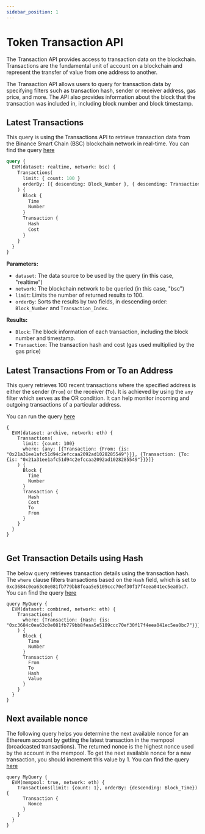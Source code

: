 ```yaml
---
sidebar_position: 1
---
```


# Token Transaction API

The Transaction API provides access to transaction data on the blockchain. Transactions are the fundamental unit of account on a blockchain and represent the transfer of value from one address to another.

The Transaction API allows users to query for transaction data by specifying filters such as transaction hash, sender or receiver address, gas price, and more. The API also provides information about the block that the transaction was included in, including block number and block timestamp.

## Latest Transactions

This query is using the Transactions API to retrieve transaction data from the Binance Smart Chain (BSC) blockchain network in real-time.
You can find the query [here](https://graphql.bitquery.io/ide/Last-transactions-with-cost)

```graphql
query {
  EVM(dataset: realtime, network: bsc) {
    Transactions(
      limit: { count: 100 }
      orderBy: [{ descending: Block_Number }, { descending: Transaction_Index }]
    ) {
      Block {
        Time
        Number
      }
      Transaction {
        Hash
        Cost
      }
    }
  }
}
```

**Parameters:**

- `dataset`: The data source to be used by the query (in this case, "realtime")
- `network`: The blockchain network to be queried (in this case, "bsc")
- `limit`: Limits the number of returned results to 100.
- `orderBy`: Sorts the results by two fields, in descending order: `Block_Number` and `Transaction_Index`.

**Results:**

- `Block`: The block information of each transaction, including the block number and timestamp.
- `Transaction`: The transaction hash and cost (gas used multiplied by the gas price)

## Latest Transactions From or To an Address

This query retrieves 100 recent transactions where the specified address is either the sender (`From`) or the receiver (`To`). It is achieved by using the `any` filter which serves as the OR condition. It can help monitor incoming and outgoing transactions of a particular address.

You can run the query [here](https://ide.bitquery.io/Latest-Transactions-fromto-address)

```
{
  EVM(dataset: archive, network: eth) {
    Transactions(
      limit: {count: 100}
      where: {any: [{Transaction: {From: {is: "0x21a31ee1afc51d94c2efccaa2092ad1028285549"}}}, {Transaction: {To: {is: "0x21a31ee1afc51d94c2efccaa2092ad1028285549"}}}]}
    ) {
      Block {
        Time
        Number
      }
      Transaction {
        Hash
        Cost
        To
        From
      }
    }
  }
}


```

## Get Transaction Details using Hash

The below query retrieves transaction details using the transaction hash. The `where` clause filters transactions based on the `Hash` field, which is set to `0xc3684c0ea63c0e081fb779bb8feaa5e5109ccc70ef30f17f4eea041ec5ea0bc7`.
You can find the query [here](https://ide.bitquery.io/Get-a-transaction-by-hash)

```
query MyQuery {
  EVM(dataset: combined, network: eth) {
    Transactions(
      where: {Transaction: {Hash: {is: "0xc3684c0ea63c0e081fb779bb8feaa5e5109ccc70ef30f17f4eea041ec5ea0bc7"}}}
    ) {
      Block {
        Time
        Number
      }
      Transaction {
        From
        To
        Hash
        Value
      }
    }
  }
}

```

## Next available nonce

The following query helps you determine the next available nonce for an Ethereum account by getting the latest transaction in the mempool (broadcasted transactions). The returned nonce is the highest nonce used by the account in the mempool. To get the next available nonce for a new transaction, you should increment this value by 1.
You can find the query [here](https://ide.bitquery.io/get-next-available-nonce)

```
query MyQuery {
  EVM(mempool: true, network: eth) {
    Transactions(limit: {count: 1}, orderBy: {descending: Block_Time}) {
      Transaction {
        Nonce
      }
    }
  }
}


```
